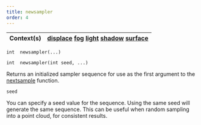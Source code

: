 ```yaml
---
title: newsampler
order: 4
---
```

| Context(s) | [displace](../contexts/displace.html)  [fog](../contexts/fog.html)  [light](../contexts/light.html)  [shadow](../contexts/shadow.html)  [surface](../contexts/surface.html) |
| --- | --- |

`int  newsampler(...)`

`int  newsampler(int seed, ...)`

Returns an initialized sampler sequence for use as the first argument
to the [nextsample](./nextsample) function.

`seed`

You can specify a seed value for the sequence.
Using the same seed will generate the same sequence.
This can be useful when random sampling into a point cloud, for consistent results.

